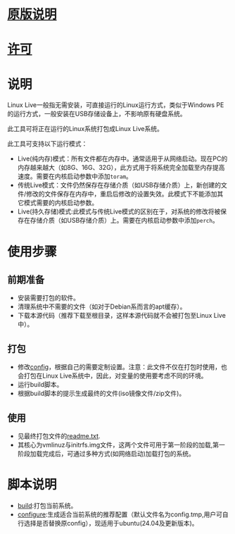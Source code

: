 # [原版说明](README)

# [许可](DOC/LICENSE)

# 说明

Linux Live一般指无需安装，可直接运行的Linux运行方式，类似于Windows PE的运行方式，一般安装在USB存储设备上，不影响原有硬盘系统。

此工具可将正在运行的Linux系统打包成Linux Live系统。

此工具可支持以下运行模式：

- Live(纯内存)模式：所有文件都在内存中。通常适用于从网络启动。现在PC的内存越来越大（如8G、16G、32G），此方式用于将系统完全加载至内存提高速度。需要在内核启动参数中添加`toram`。
- 传统Live模式：文件仍然保存在存储介质（如USB存储介质）上，新创建的文件/修改的文件保存在内存中，重启后修改的设置失效。此模式下不能添加其它模式需要的内核启动参数。
- Live(持久存储)模式:此模式与传统Live模式的区别在于，对系统的修改将被保存在存储介质（如USB存储介质）上。需要在内核启动参数中添加`perch`。

# 使用步骤

## 前期准备

- 安装需要打包的软件。
- 清理系统中不需要的文件（如对于Debian系而言的apt缓存）。
- 下载本源代码（推荐下载至根目录，这样本源代码就不会被打包至Linux Live中）。

## 打包

- 修改[config](config)，根据自己的需要定制设置。注意：此文件不仅在打包时使用，也会打包在Linux Live系统中，因此，对变量的使用要考虑不同的环境。
- 运行build脚本。
- 根据build脚本的提示生成最终的文件(iso镜像文件/zip文件)。

## 使用

- 见最终打包文件的[readme.txt](bootinfo.txt).
- 其核心为vmlinuz与initrfs.img文件，这两个文件可用于第一阶段的加载,第一阶段加载完成后，可通过多种方式(如网络启动)加载打包的系统。

# 脚本说明

- [build](build):打包当前系统。
- [configure](configure):生成适合当前系统的推荐配置（默认文件名为config.tmp,用户可自行选择是否替换原config），现适用于ubuntu(24.04及更新版本)。
